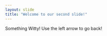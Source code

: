 ```yaml
---
layout: slide
title: "Welcome to our second slide!"
---
```

Something Witty!
Use the left arrow to go back!
